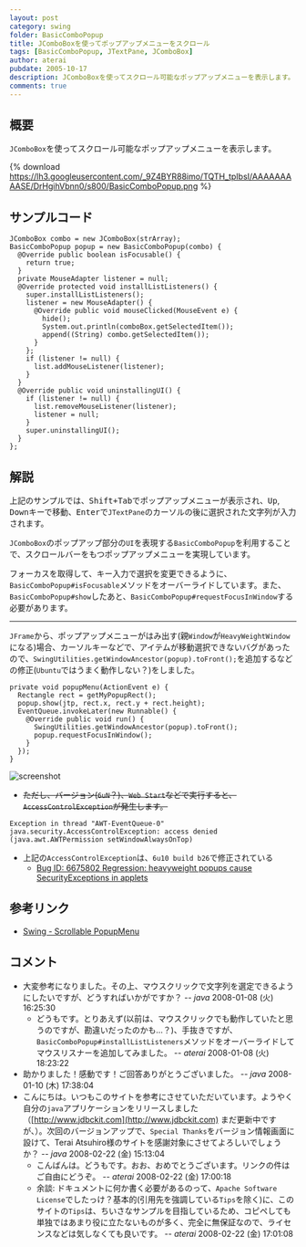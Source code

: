 ```yaml
---
layout: post
category: swing
folder: BasicComboPopup
title: JComboBoxを使ってポップアップメニューをスクロール
tags: [BasicComboPopup, JTextPane, JComboBox]
author: aterai
pubdate: 2005-10-17
description: JComboBoxを使ってスクロール可能なポップアップメニューを表示します。
comments: true
---
```

## 概要
`JComboBox`を使ってスクロール可能なポップアップメニューを表示します。

{% download https://lh3.googleusercontent.com/_9Z4BYR88imo/TQTH_tpIbsI/AAAAAAAAASE/DrHgihVbnn0/s800/BasicComboPopup.png %}

## サンプルコード
<pre class="prettyprint"><code>JComboBox combo = new JComboBox(strArray);
BasicComboPopup popup = new BasicComboPopup(combo) {
  @Override public boolean isFocusable() {
    return true;
  }
  private MouseAdapter listener = null;
  @Override protected void installListListeners() {
    super.installListListeners();
    listener = new MouseAdapter() {
      @Override public void mouseClicked(MouseEvent e) {
        hide();
        System.out.println(comboBox.getSelectedItem());
        append((String) combo.getSelectedItem());
      }
    };
    if (listener != null) {
      list.addMouseListener(listener);
    }
  }
  @Override public void uninstallingUI() {
    if (listener != null) {
      list.removeMouseListener(listener);
      listener = null;
    }
    super.uninstallingUI();
  }
};
</code></pre>

## 解説
上記のサンプルでは、<kbd>Shift+Tab</kbd>でポップアップメニューが表示され、<kbd>Up</kbd>, <kbd>Down</kbd>キーで移動、<kbd>Enter</kbd>で`JTextPane`のカーソルの後に選択された文字列が入力されます。

`JComboBox`のポップアップ部分の`UI`を表現する`BasicComboPopup`を利用することで、スクロールバーをもつポップアップメニューを実現しています。

フォーカスを取得して、キー入力で選択を変更できるように、`BasicComboPopup#isFocusable`メソッドをオーバーライドしています。また、`BasicComboPopup#show`したあと、`BasicComboPopup#requestFocusInWindow`する必要があります。

- - - -
`JFrame`から、ポップアップメニューがはみ出す(親`Window`が`HeavyWeightWindow`になる)場合、カーソルキーなどで、アイテムが移動選択できないバグがあったので、`SwingUtilities.getWindowAncestor(popup).toFront();`を追加するなどの修正(`Ubuntu`ではうまく動作しない？)をしました。

<pre class="prettyprint"><code>private void popupMenu(ActionEvent e) {
  Rectangle rect = getMyPopupRect();
  popup.show(jtp, rect.x, rect.y + rect.height);
  EventQueue.invokeLater(new Runnable() {
    @Override public void run() {
      SwingUtilities.getWindowAncestor(popup).toFront();
      popup.requestFocusInWindow();
    }
  });
}
</code></pre>
![screenshot](https://lh3.googleusercontent.com/_9Z4BYR88imo/TQTICNIyr1I/AAAAAAAAASI/CorNUGA0pF8/s800/BasicComboPopup1.png)

- ~~ただし、バージョン(`6uN`？)、`Web Start`などで実行すると、`AccessControlException`が発生します。~~

<!-- dummy comment line for breaking list -->

	Exception in thread "AWT-EventQueue-0" java.security.AccessControlException: access denied (java.awt.AWTPermission setWindowAlwaysOnTop)

- 上記の`AccessControlException`は、`6u10 build b26`で修正されている
    - [Bug ID: 6675802 Regression: heavyweight popups cause SecurityExceptions in applets](http://bugs.java.com/bugdatabase/view_bug.do?bug_id=6675802)

<!-- dummy comment line for breaking list -->

## 参考リンク
- [Swing - Scrollable PopupMenu](https://community.oracle.com/thread/1367473)

<!-- dummy comment line for breaking list -->

## コメント
- 大変参考になりました。その上、マウスクリックで文字列を選定できるようにしたいですが、どうすればいかがですか？ -- *java* 2008-01-08 (火) 16:25:30
    - どうもです。とりあえず(以前は、マウスクリックでも動作していたと思うのですが、勘違いだったのかも…？)、手抜きですが、`BasicComboPopup#installListListeners`メソッドをオーバーライドしてマウスリスナーを追加してみました。 -- *aterai* 2008-01-08 (火) 18:23:22
- 助かりました！感動です！ご回答ありがとうございました。 -- *java* 2008-01-10 (木) 17:38:04
- こんにちは。いつもこのサイトを参考にさせていただいています。ようやく自分の`java`アプリケーションをリリースしました（[http://www.jdbckit.com](http://www.jdbckit.com)  まだ更新中ですが、）。次回のバージョンアップで、`Special Thanks`をバージョン情報画面に設けて、Terai Atsuhiro様のサイトを感謝対象にさせてよろしいでしょうか？ -- *java* 2008-02-22 (金) 15:13:04
    - こんばんは。どうもです。おお、おめでとうございます。リンクの件はご自由にどうぞ。 -- *aterai* 2008-02-22 (金) 17:00:18
    - 余談: ドキュメントに何か書く必要があるのって、`Apache Software License`でしたっけ？基本的(引用先を強調している`Tips`を除く)に、このサイトの`Tips`は、ちいさなサンプルを目指しているため、コピペしても単独ではあまり役に立たないものが多く、完全に無保証なので、ライセンスなどは気しなくても良いです。 -- *aterai* 2008-02-22 (金) 17:01:08

<!-- dummy comment line for breaking list -->
